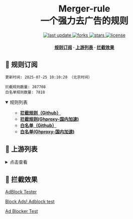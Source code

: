<div align="center">
<h1 align="center">Merger-rule<br>一个强力去广告的规则</h1>
<p>
  <a href="https://github.com/skywrt/Merger-rule">
    <img src="https://img.shields.io/github/last-commit/skywrt/Merger-rule?style=flat-square" alt="last update" />
  </a>
  <a href="https://github.com/skywrt/Merger-rule">
    <img src="https://img.shields.io/github/forks/skywrt/Merger-rule?style=flat-square" alt="forks" />
  </a>
  <a href="https://github.com/skywrt/Merger-rule">
    <img src="https://img.shields.io/github/stars/skywrt/Merger-rule?style=flat-square" alt="stars" />
  </a>
  <a href="https://github.com/skywrt/Merger-rule">
    <img src="https://img.shields.io/github/license/skywrt/Merger-rule?style=flat-square" alt="license" />
  </a>
</p>

<h4>
    <a href="#a">规则订阅</a>
  <span> · </span>
    <a href="#b">上游列表</a>
  <span> · </span>
    <a href="#c">拦截效果</a>
  </h4>

</div>

<h2 id="a">🎯 规则订阅</h2>

```
更新时间: 2025-07-25 10:10:28 （北京时间） 

拦截规则数量: 287708 
白名单规则数量: 7818 
``` 
<details open>
<summary>规则列表</summary>
<ul>

- **[拦截规则（Github）](https://raw.githubusercontent.com/skywrt/Merger-rule/master/rules.txt)**
- **[拦截规则(Ghproxy-国内加速)](https://ghproxy.com/raw.githubusercontent.com/skywrt/Merger-rule/master/rules.txt)**
- **[白名单（Github）](https://raw.githubusercontent.com/skywrt/Merger-rule/master/allow.txt)**
- **[白名单(Ghproxy-国内加速)](https://ghproxy.com/raw.githubusercontent.com/skywrt/Merger-rule/master/allow.txt)**

</ul>
</details>

<h2 id="b">📔 上游列表</h2>
<details>
<summary>点击查看</summary>
<ul>

- [AdGuard规则](https://github.com/AdguardTeam/AdguardFilters)
- [Tv规则](https://perflyst.github.io/PiHoleBlocklist/SmartTV-AGH.txt)
- [yhosts规则](https://raw.githubusercontent.com/VeleSila/yhosts/master/hosts)
- [大圣净化规则](https://raw.githubusercontent.com/jdlingyu/ad-wars/master/hosts)
- [EasyPrivacy隐私保护规则](https://easylist-downloads.adblockplus.org/easyprivacy.txt)
- [乘风视频过滤规则](https://raw.githubusercontent.com/xinggsf/Adblock-Plus-Rule/master/mv.txt)
- [去APP下载提示规则](https://raw.githubusercontent.com/Noyllopa/NoAppDownload/master/NoAppDownload.txt)
- [d3ward规则](https://raw.githubusercontent.com/d3ward/toolz/master/src/d3host.adblock)
- [补充规则](https://github.com/skywrt/Merger-rule)
</ul>
</details>

<h2 id="c">🚫 拦截效果</h2>

[AdBlock Tester](https://adblock-tester.com)

[Block Ads! Adblock test](https://blockads.fivefilters.org/)

[Ad Blocker Test](https://d3ward.github.io/toolz/adblock.html)
